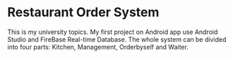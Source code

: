 # Restaurant Order System
 This is my university topics. My first project on Android app use Android Studio and FireBase Real-time Database. The whole system can be divided into four parts: Kitchen, Management, Orderbyself and Waiter.
